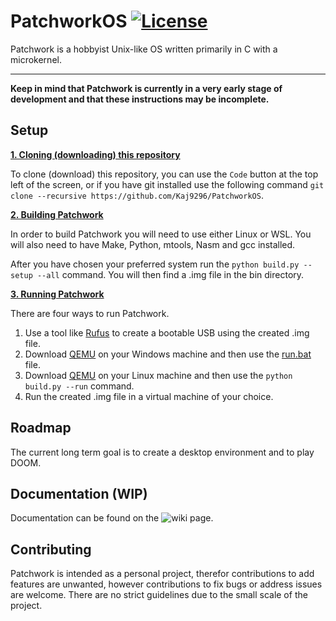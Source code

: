 # PatchworkOS [![License](https://img.shields.io/badge/licence-MIT-green)](https://github.com/Kaj9296/PatchworkOS/blob/main/LICENSE)

Patchwork is a hobbyist Unix-like OS written primarily in C with a microkernel.

***

**Keep in mind that Patchwork is currently in a very early stage of development and that these instructions may be incomplete.**

## Setup

<ins>**1. Cloning (downloading) this repository**</ins>

To clone (download) this repository, you can use the ```Code``` button at the top left of the screen, or if you have git installed use the following command ```git clone --recursive https://github.com/Kaj9296/PatchworkOS```.

<ins>**2. Building Patchwork**</ins>

In order to build Patchwork you will need to use either Linux or WSL. You will also need to have Make, Python, mtools, Nasm and gcc installed.

After you have chosen your preferred system run the ```python build.py --setup --all``` command. You will then find a .img file in the bin directory.

<ins>**3. Running Patchwork**</ins>

There are four ways to run Patchwork.

1. Use a tool like [Rufus](https://rufus.ie/en/) to create a bootable USB using the created .img file.
2. Download [QEMU](https://www.qemu.org/) on your Windows machine and then use the [run.bat](https://github.com/Kaj9296/PatchworkOS/blob/main/run.bat) file.
3. Download [QEMU](https://www.qemu.org/) on your Linux machine and then use the  ```python build.py --run``` command.
4. Run the created .img file in a virtual machine of your choice.

## Roadmap

The current long term goal is to create a desktop environment and to play DOOM.

## Documentation (WIP)

Documentation can be found on the ![wiki](https://github.com/Kaj9296/PatchworkOS/wiki) page.

## Contributing

Patchwork is intended as a personal project, therefor contributions to add features are unwanted, however contributions to fix bugs or address issues are welcome. There are no strict guidelines due to the small scale of the project.
